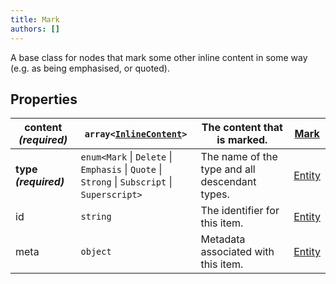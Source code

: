 ```yaml
---
title: Mark
authors: []
---
```


A base class for nodes that mark some other inline content in some way (e.g. as being emphasised, or quoted). 

## Properties

| **content _(required)_** | `array<`​[`InlineContent`](./InlineContent.html)​`>`                                                | The content that is marked.                    | [Mark](./Mark.html)     |
| ------------------------ | --------------------------------------------------------------------------------------------------- | ---------------------------------------------- | ----------------------- |
| **type _(required)_**    | `enum<`​`Mark` \| `Delete` \| `Emphasis` \| `Quote` \| `Strong` \| `Subscript` \| `Superscript`​`>` | The name of the type and all descendant types. | [Entity](./Entity.html) |
| id                       | `string`                                                                                            | The identifier for this item.                  | [Entity](./Entity.html) |
| meta                     | `object`                                                                                            | Metadata associated with this item.            | [Entity](./Entity.html) |
